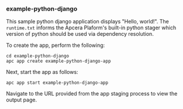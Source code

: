 ### example-python-django

This sample python django application displays "Hello, world!". The `runtime.txt` informs the Apcera Plaform's built-in python stager which version of python should be used via dependency resolution.

To create the app, perform the following:

```
cd example-python-django
apc app create example-python-django-app
```

Next, start the app as follows:

```
apc app start example-python-django-app
```

Navigate to the URL provided from the app staging process to view the output page.